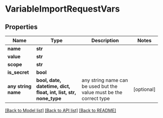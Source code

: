 # VariableImportRequestVars


## Properties
Name | Type | Description | Notes
------------ | ------------- | ------------- | -------------
**name** | **str** |  | 
**value** | **str** |  | 
**scope** | **str** |  | 
**is_secret** | **bool** |  | 
**any string name** | **bool, date, datetime, dict, float, int, list, str, none_type** | any string name can be used but the value must be the correct type | [optional]

[[Back to Model list]](../README.md#documentation-for-models) [[Back to API list]](../README.md#documentation-for-api-endpoints) [[Back to README]](../README.md)


